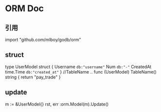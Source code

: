 # ORM Doc

## 引用

import "github.com/mlboy/godb/orm"

## struct
type UserModel struct {
    Username `db:"username"`
    Num `db:"-"`
    CreatedAt    time.Time `db:"created_at"`
}
//TableName ..
func (UserModel) TableName() string {
	return "pay_trade"
}
## update
m := &UserModel{}
rst, err :orm.Model(m).Update()